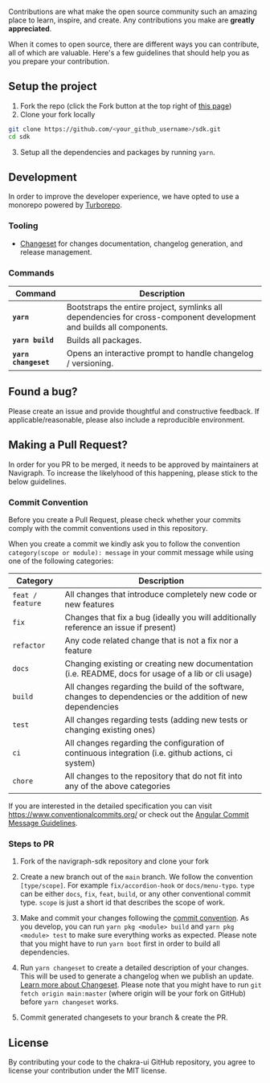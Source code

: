 Contributions are what make the open source community such an amazing place to learn, inspire, and create. Any contributions you make are **greatly appreciated**.

When it comes to open source, there are different ways you can contribute, all of which are valuable. Here's a few guidelines that should help you as you prepare your contribution.

## Setup the project

1. Fork the repo (click the Fork button at the top right of [this page](https://github.com/Navigraph/sdk))
2. Clone your fork locally

```sh
git clone https://github.com/<your_github_username>/sdk.git
cd sdk
```

3. Setup all the dependencies and packages by running `yarn`.

## Development

In order to improve the developer experience, we have opted to use a monorepo powered by [Turborepo](https://github.com/vercel/turborepo).

### Tooling

- [Changeset](https://github.com/atlassian/changesets) for changes
  documentation, changelog generation, and release management.

### Commands

| Command              | Description                                                                                                         |
| -------------------- | ------------------------------------------------------------------------------------------------------------------- |
| **`yarn`**           | Bootstraps the entire project, symlinks all dependencies for cross-component development and builds all components. |
| **`yarn build`**     | Builds all packages.                                                                                                |
| **`yarn changeset`** | Opens an interactive prompt to handle changelog / versioning.                                                       |

## Found a bug?

Please create an issue and provide thoughtful and constructive feedback. If applicable/reasonable, please also include a reproducible environment.

## Making a Pull Request?

In order for you PR to be merged, it needs to be approved by maintainers at Navigraph. To increase the likelyhood of this happening, please stick to the below guidelines.

### Commit Convention

Before you create a Pull Request, please check whether your commits comply with
the commit conventions used in this repository.

When you create a commit we kindly ask you to follow the convention
`category(scope or module): message` in your commit message while using one of
the following categories:

| Category         | Description                                                                                                  |
| ---------------- | ------------------------------------------------------------------------------------------------------------ |
| `feat / feature` | All changes that introduce completely new code or new features                                               |
| `fix`            | Changes that fix a bug (ideally you will additionally reference an issue if present)                         |
| `refactor`       | Any code related change that is not a fix nor a feature                                                      |
| `docs`           | Changing existing or creating new documentation (i.e. README, docs for usage of a lib or cli usage)          |
| `build`          | All changes regarding the build of the software, changes to dependencies or the addition of new dependencies |
| `test`           | All changes regarding tests (adding new tests or changing existing ones)                                     |
| `ci`             | All changes regarding the configuration of continuous integration (i.e. github actions, ci system)           |
| `chore`          | All changes to the repository that do not fit into any of the above categories                               |

If you are interested in the detailed specification you can visit
https://www.conventionalcommits.org/ or check out the
[Angular Commit Message Guidelines](https://github.com/angular/angular/blob/22b96b9/CONTRIBUTING.md#-commit-message-guidelines).

### Steps to PR

1. Fork of the navigraph-sdk repository and clone your fork

2. Create a new branch out of the `main` branch. We follow the convention
   `[type/scope]`. For example `fix/accordion-hook` or `docs/menu-typo`. `type`
   can be either `docs`, `fix`, `feat`, `build`, or any other conventional
   commit type. `scope` is just a short id that describes the scope of work.

3. Make and commit your changes following the
   [commit convention](https://github.com/Navigraph/sdk/blob/main/CONTRIBUTING.md#commit-convention).
   As you develop, you can run `yarn pkg <module> build` and
   `yarn pkg <module> test` to make sure everything works as expected. Please
   note that you might have to run `yarn boot` first in order to build all
   dependencies.

4. Run `yarn changeset` to create a detailed description of your changes. This
   will be used to generate a changelog when we publish an update.
   [Learn more about Changeset](https://github.com/atlassian/changesets/tree/master/packages/cli).
   Please note that you might have to run `git fetch origin main:master` (where
   origin will be your fork on GitHub) before `yarn changeset` works.

5. Commit generated changesets to your branch & create the PR.

## License

By contributing your code to the chakra-ui GitHub repository, you agree to
license your contribution under the MIT license.
